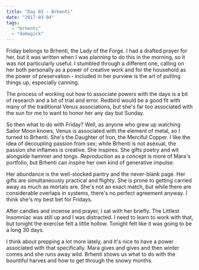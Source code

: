 ```yaml
---
title: "Day 03 - Brhenti"
date: "2017-03-04"
tags: 
  - "brhenti"
  - "domagick"
---
```


Friday belongs to Brhenti, the Lady of the Forge. I had a drafted prayer for her, but it was written when I was planning to do this in the morning, so it was not particularly useful. I stumbled through a different one, calling on her both personally as a power of creative work and for the household as the power of preservation - included in her purview is the art of putting things up, especially canning.

The process of working out how to associate powers with the days is a bit of research and a bit of trial and error. Redbird would be a good fit with many of the traditional Venus associations, but she's far too associated with the sun for me to want to honor her any day but Sunday.

So then what to do with Friday? Well, as anyone who grew up watching Sailor Moon knows, Venus is associated with the element of metal, so I turned to Brhenti. She's the Daughter of Iron, the Merciful Copper. I like the idea of decoupling passion from sex; while Brhenti is not asexual, the passion she inflames is creative. She inspires. She gifts poetry and wit alongside hammer and tongs. _Reproduction_ as a concept is more of Mara's portfolio, but Brhenti can inspire her own kind of generative impulse.

Her abundance is the well-stocked pantry and the never-blank page. Her gifts are simultaneously practical and flighty. She is prone to getting carried away as much as mortals are. She's not an exact match, but while there are considerable overlaps in systems, there's no perfect agreement anyway. I think she's my best bet for Fridays.

After candles and incense and prayer, I sat with her briefly. The Littlest Insomniac was still up and I was distracted. I need to learn to work with that, but tonight the exercise felt a little hollow. Tonight felt like it was going to be a long 30 days.

I think about prepping a lot more lately, and it's nice to have a power associated with that specifically. Mara gives and gives and then winter comes and she runs away wild. Brhenti shows us what to do with the bountiful harves and how to get through the snowy months.
